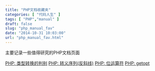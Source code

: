 ```yaml
---
title: "PHP文档收藏夹"
categories: [ "代码人生" ]
tags: [ "PHP","manual" ]
draft: false
slug: "php_manual_fav"
date: "2014-10-31 10:03:00"
url: "php_manual_fav.html"
---
```


主要记录一些值得研究的PHP文档页面


<!--more-->


[PHP: 类型转换的判别][1]
[PHP: 转义序列(反斜线)][2]
[PHP: 位运算符][3]
[PHP: getopt][4]


  [1]: http://php.net/manual/zh/language.types.type-juggling.php
  [2]: http://php.net/manual/zh/regexp.reference.escape.php
  [3]: http://php.net/manual/zh/language.operators.bitwise.php
  [4]: http://www.php.net/manual/zh/function.getopt.php